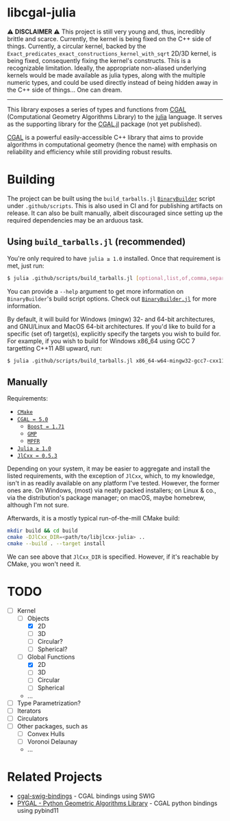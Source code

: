 # libcgal-julia

:warning: **DISCLAIMER** :warning: This project is still very young and, thus,
incredibly brittle and scarce. Currently, the kernel is being fixed on the C++
side of things. Currently, a circular kernel, backed by the
`Exact_predicates_exact_constructions_kernel_with_sqrt` 2D/3D kernel, is being
fixed, consequently fixing the kernel's constructs. This is a recognizable
limitation. Ideally, the appropriate non-aliased underlying kernels would be
made available as julia types, along with the multiple numeric types, and could
be used directly instead of being hidden away in the C++ side of things... One
can dream.

---

This library exposes a series of types and functions from [CGAL][1]
(Computational Geometry Algorithms Library) to the [julia][2] language. It
serves as the supporting library for the [CGAL.jl][3] package (not yet
published).

[CGAL][1] is a powerful easily-accessible C++ library that aims to provide
algorithms in computational geometry (hence the name) with emphasis on
reliability and efficiency while still providing robust results.

# Building

The project can be built using the `build_tarballs.jl` [`BinaryBuilder`][4] script
under `.github/scripts`. This is also used in CI and for publishing artifacts on
release. It can also be built manually, albeit discouraged since setting up the
required dependencies may be an arduous task.

## Using `build_tarballs.jl` (recommended)

You're only required to have `julia ≥ 1.0` installed. Once that requirement is
met, just run:

```sh
$ julia .github/scripts/build_tarballs.jl [optional,list,of,comma,separated,triplets]
```

You can provide a `--help` argument to get more information on `BinaryBuilder`'s
build script options. Check out [`BinaryBuilder.jl`][4] for more information.

By default, it will build for Windows (mingw) 32- and 64-bit architectures,
and GNU/Linux and MacOS 64-bit architectures. If you'd like to build for a
specific (set of) target(s), explicitly specify the targets you wish to build
for. For example, if you wish to build for Windows x86_64 using GCC 7 targetting
C++11 ABI upward, run:

```sh
$ julia .github/scripts/build_tarballs.jl x86_64-w64-mingw32-gcc7-cxx11
```

## Manually

Requirements:

- [`CMake`][5]
- [`CGAL = 5.0`][6]
  * [`Boost = 1.71`][7]
  * [`GMP`][8]
  * [`MPFR`][9]
- [`Julia ≥ 1.0`][10]
- [`JlCxx = 0.5.3`][11]

Depending on your system, it may be easier to aggregate and install the listed
requirements, with the exception of `JlCxx`, which, to my knowledge, isn't in
as readily available on any platform I've tested. However, the former ones are.
On Windows, (most) via neatly packed installers; on Linux & co., via the
distribution's package manager; on macOS, maybe homebrew, although I'm not sure.

Afterwards, it is a mostly typical run-of-the-mill CMake build:

```sh
mkdir build && cd build
cmake -DJlCxx_DIR=<path/to/libjlcxx-julia> ..
cmake --build . --target install
```

We can see above that `JlCxx_DIR` is specified. However, if it's reachable by
CMake, you won't need it.

# TODO

- [ ] Kernel
  - [ ] Objects
    - [x] 2D
    - [ ] 3D
    - [ ] Circular?
    - [ ] Spherical?
  - [ ] Global Functions
    - [x] 2D
    - [ ] 3D
    - [ ] Circular
    - [ ] Spherical
  - ...
- [ ] Type Parametrization?
- [ ] Iterators
- [ ] Circulators
- [ ] Other packages, such as
  - [ ] Convex Hulls
  - [ ] Voronoi Delaunay
  - ...

# Related Projects

- [cgal-swig-bindings][12] - CGAL bindings using SWIG
- [PYGAL - Python Geometric Algorithms Library][13] - CGAL python bindings using
  pybind11

[1]:  https://github.com/CGAL/cgal
[2]:  https://github.com/julialang/julia
[3]:  https://github.com/rgcv/CGAL.jl
[4]:  https://github.com/JuliaInterop/BinaryBuilder.jl
[5]:  https://github.com/Kitware/CMake/releases?after=3.13.2
[6]:  https://github.com/CGAL/cgal/releases/tag/releases%2FCGAL-4.14.1
[7]:  https://www.boost.org/users/history/version_1_71_0.html
[8]:  https://gmplib.org
[9]:  https://www.mpfr.org/mpfr-4.0.2
[10]: https://github.com/julialang/julia/releases/tag/v1.0.5
[11]: https://github.com/JuliaInterop/libcxxwrap-julia/releases/tag/v0.5.3
[12]: https://github.com/CGAL/cgal-swig-bindings
[13]: https://github.com/wolfv/pygal
